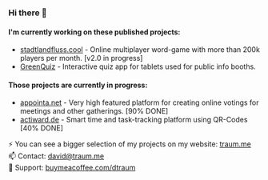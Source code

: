 ### Hi there 👋
#### I'm currently working on these published projects:
- [stadtlandfluss.cool](https://stadtlandfluss.cool) - Online multiplayer word-game with more than 200k players per month. [v2.0 in progress]
- [GreenQuiz](https://traum.me/greenquiz) - Interactive quiz app for tablets used for public info booths.
#### Those projects are currently in progress:
- [appointa.net](https://appointa.net) - Very high featured platform for creating online votings for meetings and other gatherings. [90% DONE]
- [actiward.de](https://actiward.de) - Smart time and task-tracking platform using QR-Codes [40% DONE]

⚡ You can see a bigger selection of my projects on my website: [traum.me](https://traum.me)<br>
📫 Contact: david@traum.me<br>
🔭 Support: [buymeacoffee.com/dtraum](https://buymeacoffee.com/dtraum)

<!--
**davidtraum/davidtraum** is a ✨ _special_ ✨ repository because its `README.md` (this file) appears on your GitHub profile.

Here are some ideas to get you started:

- 🔭 I’m currently working on ...
- 🌱 I’m currently learning ...
- 👯 I’m looking to collaborate on ...
- 🤔 I’m looking for help with ...
- 💬 Ask me about ...
- 📫 How to reach me: ...
- 😄 Pronouns: ...
- ⚡ Fun fact: ...
-->
